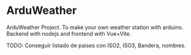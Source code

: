 # ArduWeather

ArduWeather Project. To make your own weather station with arduino. Backend with nodejs and frontend with Vue+Vite.

TODO:
  Conseguir listado de paises con ISO2, ISO3, Bandera, nombres.
